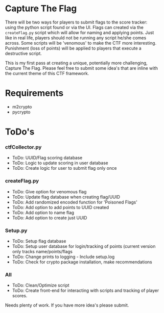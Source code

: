 Capture The Flag
===========

There will be two ways for players to submit flags to the score tracker: using the python script found or via the UI. 
Flags can created via the `createFlag.py` script which will allow for naming and applying points. Just like in real 
life, players should not be running any script he/she comes across. Some scripts will be 'venomous' to make the CTF 
more interesting. Punishment (loss of points) will be applied to players that execute a destructive script.

This is my first pass at creating a unique, potentially more challenging, Capture The Flag. Please feel free to submit
some idea's that are inline with the current theme of this CTF framework.
 
Requirements
=====

* m2crypto
* pycrypto

ToDo's
=====

### ctfCollector.py
* ToDo: UUID/Flag scoring database
* ToDo: Logic to update scoring in user database
* ToDo: Create logic for user to submit flag only once

### createFlag.py
* ToDo: Give option for venomous flag
* ToDo: Update flag database when creating flag/UUID
* ToDo: Add randomized encoded function for 'Poisoned Flags'
* ToDo: Add option to add points to UUID created
* ToDo: Add option to name flag
* ToDo: Add option to create just UUID

### Setup.py
* ToDo: Setup flag database
* ToDo: Setup user database for login/tracking of points (current version only tracks name/points/flags
* ToDo: Change prints to logging - Include setup.log
* ToDo: Check for crypto package installation, make recommendations

### All
* ToDo: Clean/Optimize script
* ToDo: Create front-end for interacting with scripts and tracking of player scores.

Needs plenty of work. If you have more idea's please submit. 